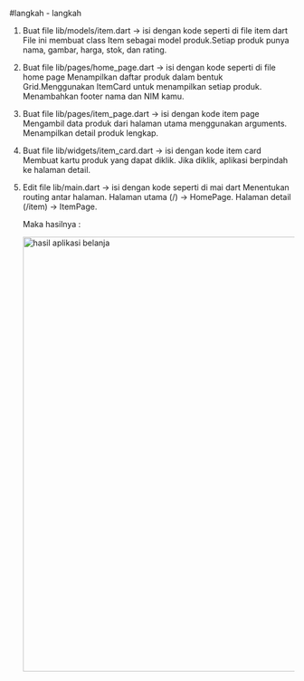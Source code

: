 #langkah - langkah
1. Buat file lib/models/item.dart → isi dengan kode seperti di file item dart
    File ini membuat class Item sebagai model produk.Setiap produk punya nama, gambar, harga, stok, dan rating.
2. Buat file lib/pages/home_page.dart → isi dengan kode seperti di file home page
   Menampilkan daftar produk dalam bentuk Grid.Menggunakan ItemCard untuk menampilkan setiap produk. Menambahkan footer nama dan NIM kamu.
3. Buat file lib/pages/item_page.dart → isi dengan kode item page 
   Mengambil data produk dari halaman utama menggunakan arguments. Menampilkan detail produk lengkap.
4. Buat file lib/widgets/item_card.dart → isi dengan kode item card
   Membuat kartu produk yang dapat diklik. Jika diklik, aplikasi berpindah ke halaman detail.
5. Edit file lib/main.dart → isi dengan kode seperti di mai dart
   Menentukan routing antar halaman. Halaman utama (/) → HomePage. Halaman detail (/item) → ItemPage.

   Maka hasilnya :
   
   <img width="1366" height="768" alt="hasil aplikasi belanja" src="https://github.com/user-attachments/assets/374483c2-a3fd-4717-a1fa-7485c8cd2591" />
   
